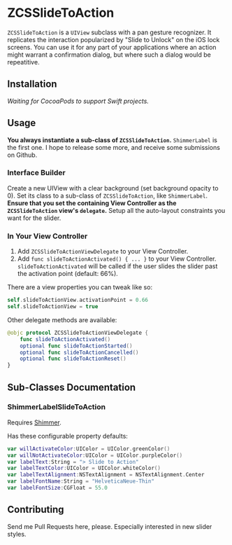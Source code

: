 ZCSSlideToAction
========================================
`ZCSSlideToAction` is a `UIView` subclass with a pan gesture recognizer. It replicates the interaction popularized by "Slide to Unlock" on the iOS lock screens. You can use it for any part of your applications where an action might warrant a confirmation dialog, but where such a dialog would be repeatitive.

## Installation ##
*Waiting for CocoaPods to support Swift projects.*

## Usage ##

**You always instantiate a sub-class of `ZCSSlideToAction`.** `ShimmerLabel` is the first one. I hope to release some more, and receive some submissions on Github.

### Interface Builder ###
Create a new UIView with a clear background (set background opacity to 0). Set its class to a sub-class of `ZCSSlideToAction`, like `ShimmerLabel`. **Ensure that you set the containing View Controller as the `ZCSSlideToAction` view's `delegate`.** Setup all the auto-layout constraints you want for the slider.

### In Your View Controller ###

1. Add `ZCSSlideToActionViewDelegate` to your View Controller.
2. Add `func slideToActionActivated() { ... }` to your View Controller. `slideToActionActivated` will be called if the user slides the slider past the activation point (default: 66%).

There are a view properties you can tweak like so:
```Swift
self.slideToActionView.activationPoint = 0.66
self.slideToActionView = true
```

Other delegate methods are available:

```Swift
@objc protocol ZCSSlideToActionViewDelegate {
	func slideToActionActivated()
	optional func slideToActionStarted()
	optional func slideToActionCancelled()
	optional func slideToActionReset()
}
```

## Sub-Classes Documentation ##

### ShimmerLabelSlideToAction ###
Requires [Shimmer](https://github.com/facebook/Shimmer).

Has these configurable property defaults:

```Swift
var willActivateColor:UIColor = UIColor.greenColor()
var willNotActivateColor:UIColor = UIColor.purpleColor()
var labelText:String = "> Slide to Action"
var labelTextColor:UIColor = UIColor.whiteColor()
var labelTextAlignment:NSTextAlignment = NSTextAlignment.Center
var labelFontName:String = "HelveticaNeue-Thin"
var labelFontSize:CGFloat = 55.0
```


## Contributing ##
Send me Pull Requests here, please. Especially interested in new slider styles.
